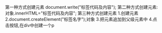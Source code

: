 第一种方式创建元素  document.write("标签代码及内容");
第二种方式创建元素: 对象.innerHTML="标签代码及内容";
第三种方式创建元素
  1.创建元素
  2.document.createElement("标签名字");对象
  3.把元素追加到父级元素中
  4.点击按钮,在div中创建一个p

